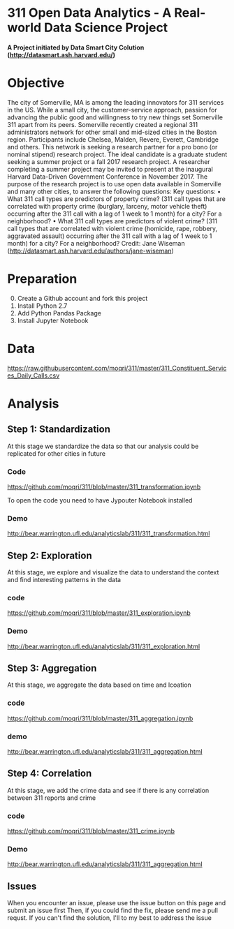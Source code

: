 # 311 Open Data Analytics - A Real-world Data Science Project 
#### A Project initiated by Data Smart City Colution (http://datasmart.ash.harvard.edu/)

# Objective
The city of Somerville, MA is among the leading innovators for 311 services in the US. While a small city, the customer-service approach, passion for advancing the public good and willingness to try new things set Somerville 311 apart from its peers. Somerville recently created a regional 311 administrators network for other small and mid-sized cities in the Boston region. Participants include Chelsea, Malden, Revere, Everett, Cambridge and others. This network is seeking a research partner for a pro bono (or nominal stipend) research project. The ideal candidate is a graduate student seeking a summer project or a fall 2017 research project. A researcher completing a summer project may be invited to present at the inaugural Harvard Data-Driven Government Conference in November 2017. 
The purpose of the research project is to use open data available in Somerville and many other cities, to answer the following questions:
Key questions:
• What 311 call types are predictors of property crime? (311 call types that are correlated with property crime (burglary, larceny, motor vehicle theft) occurring after the 311 call with a lag of 1 week to 1 month) for a city? For a neighborhood? 
• What 311 call types are predictors of violent crime? (311 call types that are correlated with violent crime (homicide, rape, robbery, aggravated assault) occurring after the 311 call with a lag of 1 week to 1 month) for a city? For a neighborhood? 
Credit: Jane Wiseman (http://datasmart.ash.harvard.edu/authors/jane-wiseman) 

# Preparation
0. Create a Github account and fork this project
1. Install Python 2.7
2. Add Python Pandas Package
3. Install Jupyter Notebook

# Data
https://raw.githubusercontent.com/moqri/311/master/311_Constituent_Services_Daily_Calls.csv

# Analysis
## Step 1: Standardization
At this stage we standardize the data so that our analysis could be replicated for other cities in future
### Code
https://github.com/moqri/311/blob/master/311_transformation.ipynb

To open the code you need to have Jypouter Notebook installed
### Demo
http://bear.warrington.ufl.edu/analyticslab/311/311_transformation.html

## Step 2: Exploration
At this stage, we explore and visualize the data to understand the context and find interesting patterns in the data
### code
https://github.com/moqri/311/blob/master/311_exploration.ipynb

### Demo
http://bear.warrington.ufl.edu/analyticslab/311/311_exploration.html

## Step 3: Aggregation
At this stage, we aggregate the data based on time and lcoation
### code
https://github.com/moqri/311/blob/master/311_aggregation.ipynb

### demo
http://bear.warrington.ufl.edu/analyticslab/311/311_aggregation.html
## Step 4: Correlation
At this stage, we add the crime data and see if there is any correlation between 311 reports and crime
### code
https://github.com/moqri/311/blob/master/311_crime.ipynb

### Demo
http://bear.warrington.ufl.edu/analyticslab/311/311_aggregation.html

## Issues
When you encounter an issue, please use the issue button on this page and submit an issue first
Then, if you could find the fix, please send me a pull requst. If you can't find the solution, I'll to my best to address the issue

